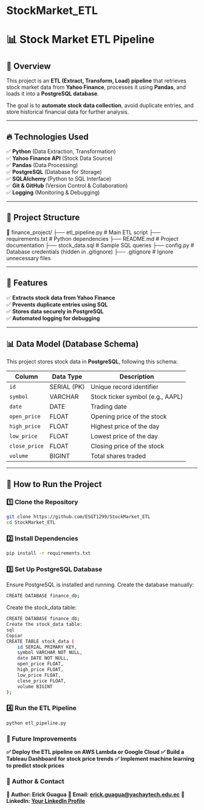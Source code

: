 # StockMarket_ETL

# 📊 Stock Market ETL Pipeline

## 🚀 Overview
This project is an **ETL (Extract, Transform, Load) pipeline** that retrieves stock market data from **Yahoo Finance**, processes it using **Pandas**, and loads it into a **PostgreSQL database**.

The goal is to **automate stock data collection**, avoid duplicate entries, and store historical financial data for further analysis.

---

## 🔥 Technologies Used
✅ **Python** (Data Extraction, Transformation)  
✅ **Yahoo Finance API** (Stock Data Source)  
✅ **Pandas** (Data Processing)  
✅ **PostgreSQL** (Database for Storage)  
✅ **SQLAlchemy** (Python to SQL Interface)  
✅ **Git & GitHub** (Version Control & Collaboration)  
✅ **Logging** (Monitoring & Debugging)

---

## 📂 Project Structure
📁 finance_project/ 
├── etl_pipeline.py # Main ETL script 
├── requirements.txt # Python dependencies 
├── README.md # Project documentation 
├── stock_data.sql # Sample SQL queries 
├── config.py # Database credentials (hidden in .gitignore) 
├── .gitignore # Ignore unnecessary files


---

## 📌 Features
✅ **Extracts stock data from Yahoo Finance**  
✅ **Prevents duplicate entries using SQL**  
✅ **Stores data securely in PostgreSQL**  
✅ **Automated logging for debugging**  

---

## 📊 Data Model (Database Schema)
This project stores stock data in **PostgreSQL**, following this schema:

| Column        | Data Type  | Description                          |
|--------------|------------|--------------------------------------|
| `id`        | SERIAL (PK) | Unique record identifier            |
| `symbol`    | VARCHAR     | Stock ticker symbol (e.g., AAPL)    |
| `date`      | DATE        | Trading date                        |
| `open_price` | FLOAT      | Opening price of the stock          |
| `high_price` | FLOAT      | Highest price of the day            |
| `low_price`  | FLOAT      | Lowest price of the day             |
| `close_price`| FLOAT      | Closing price of the stock          |
| `volume`    | BIGINT      | Total shares traded                 |

---

## 🚀 How to Run the Project

### **1️⃣ Clone the Repository**
```sh
git clone https://github.com/ESGT1299/StockMarket_ETL
cd StockMarket_ETL
```

### **2️⃣ Install Dependencies**
```sh
pip install -r requirements.txt
```

### **3️⃣ Set Up PostgreSQL Database**
Ensure PostgreSQL is installed and running.
Create the database manually:   
```sh
CREATE DATABASE finance_db;
``` 
Create the stock_data table:
```sh
CREATE DATABASE finance_db;
Create the stock_data table:
sql
Copiar
CREATE TABLE stock_data (
    id SERIAL PRIMARY KEY,
    symbol VARCHAR NOT NULL,
    date DATE NOT NULL,
    open_price FLOAT,
    high_price FLOAT,
    low_price FLOAT,
    close_price FLOAT,
    volume BIGINT
);
```
### **4️⃣ Run the ETL Pipeline**
```sh
python etl_pipeline.py
```

### **🔮 Future Improvements**
**✅ Deploy the ETL pipeline on AWS Lambda or Google Cloud**
**✅ Build a Tableau Dashboard for stock price trends**
**✅ Implement machine learning to predict stock prices**

### **📢 Author & Contact**
**📌 Author: Erick Guagua**
**📧 Email: erick.guagua@yachaytech.edu.ec**
**🔗 LinkedIn: [Your LinkedIn Profile](https://www.linkedin.com/in/erick-guagua-14b143214/)**
